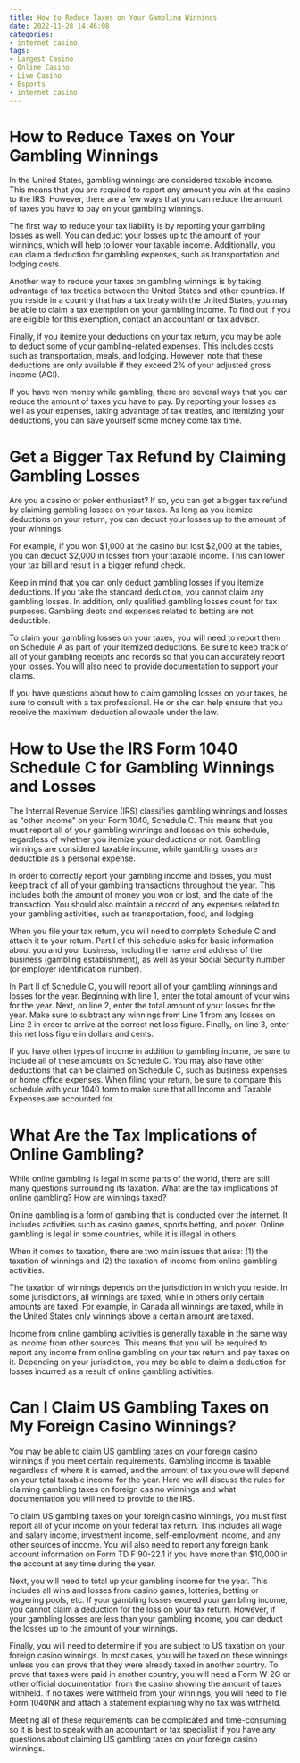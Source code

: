 ```yaml
---
title: How to Reduce Taxes on Your Gambling Winnings
date: 2022-11-28 14:46:08
categories:
- internet casino
tags:
- Largest Casino
- Online Casino
- Live Casino
- Esports
- internet casino
---
```



#  How to Reduce Taxes on Your Gambling Winnings

In the United States, gambling winnings are considered taxable income. This means that you are required to report any amount you win at the casino to the IRS. However, there are a few ways that you can reduce the amount of taxes you have to pay on your gambling winnings.

The first way to reduce your tax liability is by reporting your gambling losses as well. You can deduct your losses up to the amount of your winnings, which will help to lower your taxable income. Additionally, you can claim a deduction for gambling expenses, such as transportation and lodging costs.

Another way to reduce your taxes on gambling winnings is by taking advantage of tax treaties between the United States and other countries. If you reside in a country that has a tax treaty with the United States, you may be able to claim a tax exemption on your gambling income. To find out if you are eligible for this exemption, contact an accountant or tax advisor.

Finally, if you itemize your deductions on your tax return, you may be able to deduct some of your gambling-related expenses. This includes costs such as transportation, meals, and lodging. However, note that these deductions are only available if they exceed 2% of your adjusted gross income (AGI).

If you have won money while gambling, there are several ways that you can reduce the amount of taxes you have to pay. By reporting your losses as well as your expenses, taking advantage of tax treaties, and itemizing your deductions, you can save yourself some money come tax time.

#  Get a Bigger Tax Refund by Claiming Gambling Losses

Are you a casino or poker enthusiast? If so, you can get a bigger tax refund by claiming gambling losses on your taxes. As long as you itemize deductions on your return, you can deduct your losses up to the amount of your winnings.

For example, if you won $1,000 at the casino but lost $2,000 at the tables, you can deduct $2,000 in losses from your taxable income. This can lower your tax bill and result in a bigger refund check.

Keep in mind that you can only deduct gambling losses if you itemize deductions. If you take the standard deduction, you cannot claim any gambling losses. In addition, only qualified gambling losses count for tax purposes. Gambling debts and expenses related to betting are not deductible.

To claim your gambling losses on your taxes, you will need to report them on Schedule A as part of your itemized deductions. Be sure to keep track of all of your gambling receipts and records so that you can accurately report your losses. You will also need to provide documentation to support your claims.

If you have questions about how to claim gambling losses on your taxes, be sure to consult with a tax professional. He or she can help ensure that you receive the maximum deduction allowable under the law.

#  How to Use the IRS Form 1040 Schedule C for Gambling Winnings and Losses

The Internal Revenue Service (IRS) classifies gambling winnings and losses as "other income" on your Form 1040, Schedule C. This means that you must report all of your gambling winnings and losses on this schedule, regardless of whether you itemize your deductions or not. Gambling winnings are considered taxable income, while gambling losses are deductible as a personal expense.

In order to correctly report your gambling income and losses, you must keep track of all of your gambling transactions throughout the year. This includes both the amount of money you won or lost, and the date of the transaction. You should also maintain a record of any expenses related to your gambling activities, such as transportation, food, and lodging.

When you file your tax return, you will need to complete Schedule C and attach it to your return. Part I of this schedule asks for basic information about you and your business, including the name and address of the business (gambling establishment), as well as your Social Security number (or employer identification number).

In Part II of Schedule C, you will report all of your gambling winnings and losses for the year. Beginning with line 1, enter the total amount of your wins for the year. Next, on line 2, enter the total amount of your losses for the year. Make sure to subtract any winnings from Line 1 from any losses on Line 2 in order to arrive at the correct net loss figure. Finally, on line 3, enter this net loss figure in dollars and cents.

If you have other types of income in addition to gambling income, be sure to include all of these amounts on Schedule C. You may also have other deductions that can be claimed on Schedule C, such as business expenses or home office expenses. When filing your return, be sure to compare this schedule with your 1040 form to make sure that all Income and Taxable Expenses are accounted for.

#  What Are the Tax Implications of Online Gambling?

While online gambling is legal in some parts of the world, there are still many questions surrounding its taxation. What are the tax implications of online gambling? How are winnings taxed?

Online gambling is a form of gambling that is conducted over the internet. It includes activities such as casino games, sports betting, and poker. Online gambling is legal in some countries, while it is illegal in others.

When it comes to taxation, there are two main issues that arise: (1) the taxation of winnings and (2) the taxation of income from online gambling activities.

The taxation of winnings depends on the jurisdiction in which you reside. In some jurisdictions, all winnings are taxed, while in others only certain amounts are taxed. For example, in Canada all winnings are taxed, while in the United States only winnings above a certain amount are taxed.

Income from online gambling activities is generally taxable in the same way as income from other sources. This means that you will be required to report any income from online gambling on your tax return and pay taxes on it. Depending on your jurisdiction, you may be able to claim a deduction for losses incurred as a result of online gambling activities.

#  Can I Claim US Gambling Taxes on My Foreign Casino Winnings?

You may be able to claim US gambling taxes on your foreign casino winnings if you meet certain requirements. Gambling income is taxable regardless of where it is earned, and the amount of tax you owe will depend on your total taxable income for the year. Here we will discuss the rules for claiming gambling taxes on foreign casino winnings and what documentation you will need to provide to the IRS.

To claim US gambling taxes on your foreign casino winnings, you must first report all of your income on your federal tax return. This includes all wage and salary income, investment income, self-employment income, and any other sources of income. You will also need to report any foreign bank account information on Form TD F 90-22.1 if you have more than $10,000 in the account at any time during the year.

Next, you will need to total up your gambling income for the year. This includes all wins and losses from casino games, lotteries, betting or wagering pools, etc. If your gambling losses exceed your gambling income, you cannot claim a deduction for the loss on your tax return. However, if your gambling losses are less than your gambling income, you can deduct the losses up to the amount of your winnings.

Finally, you will need to determine if you are subject to US taxation on your foreign casino winnings. In most cases, you will be taxed on these winnings unless you can prove that they were already taxed in another country. To prove that taxes were paid in another country, you will need a Form W-2G or other official documentation from the casino showing the amount of taxes withheld. If no taxes were withheld from your winnings, you will need to file Form 1040NR and attach a statement explaining why no tax was withheld.

Meeting all of these requirements can be complicated and time-consuming, so it is best to speak with an accountant or tax specialist if you have any questions about claiming US gambling taxes on your foreign casino winnings.